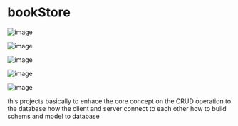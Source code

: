 # bookStore
![image](https://github.com/user-attachments/assets/83913630-1ddf-4d04-9e67-c2541f70fc0f)

![image](https://github.com/user-attachments/assets/b62839f3-7a17-4b12-b908-e3cfd1e0e1c4)

![image](https://github.com/user-attachments/assets/877bcde0-8bd9-4621-86ac-28266652810a)

![image](https://github.com/user-attachments/assets/49f882c7-f132-454f-801d-224a9145b7cb)

![image](https://github.com/user-attachments/assets/9f8f2365-5a53-4b5d-9cd8-6b7bf2d685bb)


this projects basically to enhace the core concept on the CRUD operation to the database
how the client and server connect to each other how to build schems and model to database
